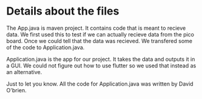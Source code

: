 # Details about the files

The App.java is maven project. It contains code that is meant to recieve data. We first used this to test if we can actually recieve data from the pico board. Once we could tell that the data was recieved. We transfered some of the code to Application.java.

Application.java is the app for our project. It takes the data and outputs it in a GUI. We could not figure out how to use flutter so we used that instead as an alternative.

Just to let you know. All the code for Application.java was written by David O'brien.
